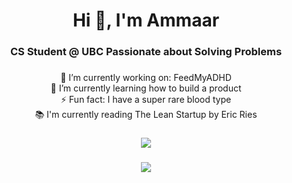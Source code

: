 <h1 align="center">Hi 👋, I'm Ammaar</h1>
<h3 align="center">CS Student @ UBC Passionate about Solving Problems</h3>

### 

<div align="center">

🔭 I’m currently working on: FeedMyADHD<br>🌱 I’m currently learning how to build a product<br>⚡ Fun fact: I have a super rare blood type<br>📚 I'm currently reading The Lean Startup by Eric Ries

###

![](https://github-readme-stats-ammaarkhan.vercel.app/api?username=ammaarkhan&theme=blueberry&hide_border=false&include_all_commits=false&count_private=false)<br/>

###

![](https://github-readme-streak-stats.herokuapp.com/?user=ammaarkhan&theme=blueberry&hide_border=false)<br/>
</div>

<!-- Proudly created with GPRM ( https://gprm.itsvg.in ) -->
